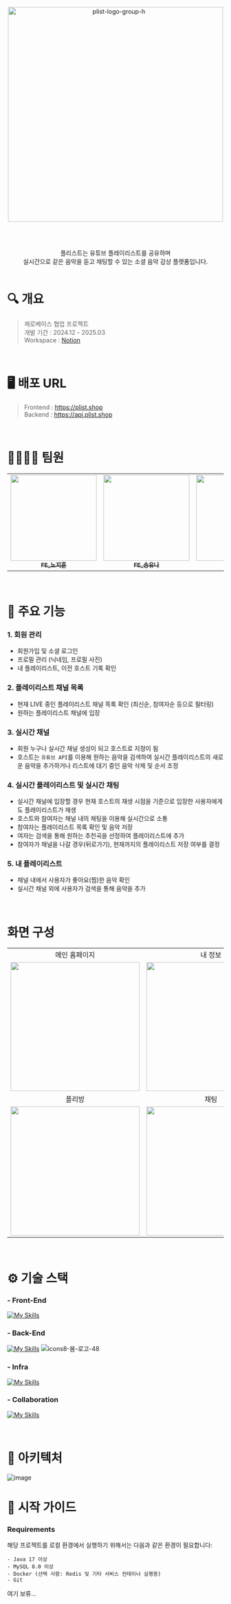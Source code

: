 <br><br>

<div align="center"><img width="500" alt="plist-logo-group-h" src="https://github.com/user-attachments/assets/e3a0fb32-e339-40a8-909a-cd50eb74ab1d" /></div>

<br><br>

<div align="center">플리스트는 유튜브 플레이리스트를 공유하며<br>실시간으로 같은 음악을 듣고 채팅할 수 있는 소셜 음악 감상 플랫폼입니다.</div>

<br>

# 🔍 개요
> 제로베이스 협업 프로젝트<br>
> 개발 기간 : 2024.12 - 2025.03<br>
> Workspace : <a href="https://wistful-milk-580.notion.site/12-I-163ef82fa60280059ffbc98f782b0da4">Notion</a>
<br>

# 🖥️ 배포 URL
> Frontend : https://plist.shop<br>
> Backend : https://api.plist.shop

<br>

# 👨‍👩‍👧‍👦 팀원
<table>
  <tr>
    <td align="center"><a href="https://github.com/JIHU96"><img src="https://avatars.githubusercontent.com/u/87410294?v=4" width="200px;"><br><sub><b>FE_노지훈</b></sub></a></td>
    <td align="center"><a href="https://github.com/songuna"><img src="https://avatars.githubusercontent.com/u/138658065?v=4" width="200px;"><br><sub><b>FE_송유나</b></sub></a></td>
    <td align="center"><a href="https://github.com/chulhyun96"><img src="https://avatars.githubusercontent.com/u/125968395?v=4" width="200px;"><br><sub><b>BE_박철현</b></sub></a></td>
    <td align="center"><a href="https://github.com/vgcgc"><img src="https://avatars.githubusercontent.com/u/71873426?v=4" width="200px;"><br><sub><b>BE_이은선</b></sub></a></td>
    <td align="center"><a href="https://github.com/HAKSUYOON"><img src="https://avatars.githubusercontent.com/u/175453399?v=4" width="200px;"><br><sub><b>BE_윤학수</b></sub></a></td>
  </tr>
</table>

<br>

# 🧩 주요 기능
### 1. 회원 관리
- 회원가입 및 소셜 로그인
- 프로필 관리 (닉네임, 프로필 사진)
- 내 플레이리스트, 이전 호스트 기록 확인
### 2. 플레이리스트 채널 목록
- 현재 LIVE 중인 플레이리스트 채널 목록 확인 (최신순, 참여자순 등으로 필터링)
- 원하는 플레이리스트 채널에 입장
### 3. 실시간 채널
- 회원 누구나 실시간 채널 생성이 되고 호스트로 지정이 됨
- 호스트는 `유튜브 API`를 이용해 원하는 음악을 검색하여 실시간 플레이리스트의 새로운 음악을 추가하거나 리스트에 대기 중인 음악 삭제 및 순서 조정
### 4. 실시간 플레이리스트 및 실시간 채팅
- 실시간 채널에 입장할 경우 현재 호스트의 재생 시점을 기준으로 입장한 사용자에게도 플레이리스트가 재생
- 호스트와 참여자는 채널 내의 채팅을 이용해 실시간으로 소통
- 참여자는 플레이리스트 목록 확인 및 음악 저장
- 여자는 검색을 통해 원하는 추천곡을 선정하여 플레이리스트에 추가
- 참여자가 채널을 나갈 경우(뒤로가기), 현재까지의 플레이리스트 저장 여부를 결정
### 5. 내 플레이리스트
- 채널 내에서 사용자가 좋아요(찜)한 음악 확인
- 실시간 채널 외에 사용자가 검색을 통해 음악을 추가

<br>

# 화면 구성
<table>
  <tr>
    <td align="center">메인 홈페이지</td>
    <td align="center">내 정보</td>
  </tr>
    <tr>  
    <td align="center"><img width="300" src="https://github.com/user-attachments/assets/39856681-b18e-43fc-9a6d-29abfad1f2d8" /></td>
    <td align="center"><img width="300" src="https://github.com/user-attachments/assets/39856681-b18e-43fc-9a6d-29abfad1f2d8" /></td>
  </tr>
  <tr>
    <td align="center">플리방</td>
    <td align="center">채팅</td>
  </tr>
    <tr>  
    <td align="center"><img width="300" src="https://github.com/user-attachments/assets/39856681-b18e-43fc-9a6d-29abfad1f2d8" /></td>
    <td align="center"><img width="300" src="https://github.com/user-attachments/assets/39856681-b18e-43fc-9a6d-29abfad1f2d8" /></td>
  </tr>
</table>

<br>

# ⚙️ 기술 스택
### - Front-End
[![My Skills](https://skillicons.dev/icons?i=js,html,css,react,ts,vercel,vite)](https://skillicons.dev)

### - Back-End
[![My Skills](https://skillicons.dev/icons?i=firebase,gcp,hibernate,java,mysql,redis)](https://skillicons.dev)
![icons8-봄-로고-48](https://github.com/user-attachments/assets/0dabdff1-a841-413a-b1e0-638c246510b4)

### - Infra
[![My Skills](https://skillicons.dev/icons?i=docker,githubactions,nginx,ubuntu,aws,gradle)](https://skillicons.dev)

### - Collaboration
[![My Skills](https://skillicons.dev/icons?i=git,github,notion,discord,figma,postman)](https://skillicons.dev)

<br>

# 🔗 아키텍처
![image](https://github.com/user-attachments/assets/d93d6958-1e1f-46de-ae21-89224ee2594c)
<br>

# 📑 시작 가이드

### Requirements
해당 프로젝트를 로컬 환경에서 실행하기 위해서는 다음과 같은 환경이 필요합니다:
```
- Java 17 이상
- MySQL 8.0 이상
- Docker (선택 사항: Redis 및 기타 서비스 컨테이너 실행용)
- Git
```

여기 보류...
